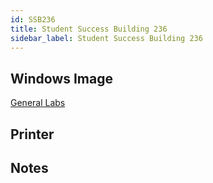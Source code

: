 ```yaml
---
id: SSB236
title: Student Success Building 236
sidebar_label: Student Success Building 236
---
```


## Windows Image
[General Labs](image-win-generallabs.md)

## Printer

## Notes
